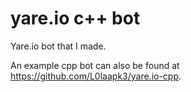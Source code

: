 # yare.io c++ bot

Yare.io bot that I made.

An example cpp bot can also be found at https://github.com/L0laapk3/yare.io-cpp.

